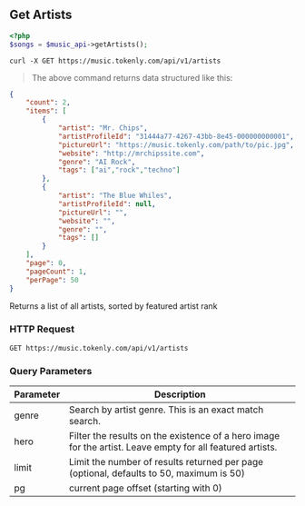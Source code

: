 ## Get Artists

```php
<?php
$songs = $music_api->getArtists();
```

```shell
curl -X GET https://music.tokenly.com/api/v1/artists
```

> The above command returns data structured like this:

```json
{
    "count": 2,
    "items": [
        {
            "artist": "Mr. Chips",
            "artistProfileId": "31444a77-4267-43bb-8e45-000000000001",
            "pictureUrl": "https://music.tokenly.com/path/to/pic.jpg",
            "website": "http://mrchipssite.com",
            "genre": "AI Rock",
            "tags": ["ai","rock","techno"]
        },
        {
            "artist": "The Blue Whiles",
            "artistProfileId": null,
            "pictureUrl": "",
            "website": "",
            "genre": "",
            "tags": []
        }
    ],
    "page": 0,
    "pageCount": 1,
    "perPage": 50
}
```

Returns a list of all artists, sorted by featured artist rank

### HTTP Request

`GET https://music.tokenly.com/api/v1/artists`


### Query Parameters

Parameter | Description
--------- | -----------
genre     | Search by artist genre.  This is an exact match search.
hero      | Filter the results on the existence of a hero image for the artist.  Leave empty for all featured artists.
limit     | Limit the number of results returned per page (optional, defaults to 50, maximum is 50)
pg        | current page offset (starting with 0)


